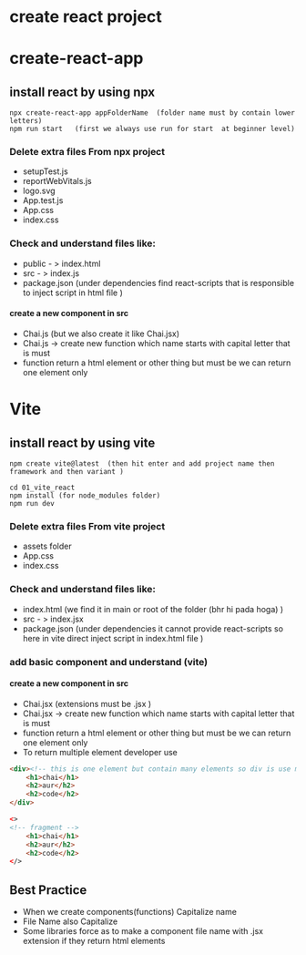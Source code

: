 # create react project 
# create-react-app

## install react by using npx 

``` terminal
npx create-react-app appFolderName  (folder name must by contain lower letters)
npm run start   (first we always use run for start  at beginner level)

``` 
### Delete extra files From npx project
- setupTest.js
- reportWebVitals.js
- logo.svg
- App.test.js
- App.css
- index.css

### Check and understand files like:
- public - > index.html
- src    - > index.js
- package.json  (under dependencies find react-scripts that is responsible to inject script in html file )

#### create a new component in src
- Chai.js (but we also create it like Chai.jsx)
- Chai.js -> create new function which name starts with capital letter that is must 
-  function return a html element or other thing but must be we can return one element only

#
#
# Vite
## install react by using vite 

``` terminal
npm create vite@latest  (then hit enter and add project name then framework and then variant )

cd 01_vite_react
npm install (for node_modules folder)
npm run dev

```
### Delete extra files From vite project
- assets folder
- App.css
- index.css


### Check and understand files like:
- index.html (we find it in main or root of the folder (bhr hi pada hoga) )
- src    - > index.jsx
- package.json  (under dependencies it cannot provide  react-scripts so here in vite direct  inject script in index.html file  )


### add basic component and understand (vite)

#### create a new component in src
- Chai.jsx (extensions must be .jsx )
- Chai.jsx -> create new function which name starts with capital letter that is must 
-  function return a html element or other thing but must be we can return one element only
- To return multiple element developer use 
``` html
<div><!-- this is one element but contain many elements so div is use multiple time so react dev use new approach called fragment <></>-->
    <h1>chai</h1>
    <h2>aur</h2>
    <h2>code</h2>
</div>

<>
<!-- fragment -->
    <h1>chai</h1>
    <h2>aur</h2>
    <h2>code</h2>
</>
```


## Best Practice
- When we create components(functions) Capitalize name
- File Name also Capitalize
- Some libraries force as to make a component file  name with .jsx extension if they return html elements
